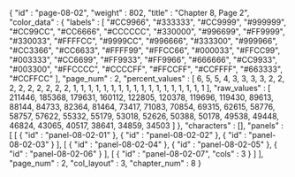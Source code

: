 {
  "id" : "page-08-02",
  "weight" : 802,
  "title" : "Chapter 8, Page 2",
  "color_data" : {
    "labels" : [
      "#CC9966",
      "#333333",
      "#CC9999",
      "#999999",
      "#CC99CC",
      "#CC6666",
      "#CCCCCC",
      "#330000",
      "#996699",
      "#FF9999",
      "#330033",
      "#FFFFCC",
      "#9999CC",
      "#996666",
      "#333300",
      "#999966",
      "#CC3366",
      "#CC6633",
      "#FFFF99",
      "#FFCC66",
      "#000033",
      "#FFCC99",
      "#003333",
      "#CC6699",
      "#FF9933",
      "#FF9966",
      "#666666",
      "#CC9933",
      "#003300",
      "#FFCCCC",
      "#CCCCFF",
      "#FFCCFF",
      "#CCFFFF",
      "#663333",
      "#CCFFCC"
    ],
    "page_num" : 2,
    "percent_values" : [
      6,
      5,
      5,
      4,
      3,
      3,
      3,
      3,
      2,
      2,
      2,
      2,
      2,
      2,
      2,
      2,
      2,
      1,
      1,
      1,
      1,
      1,
      1,
      1,
      1,
      1,
      1,
      1,
      1,
      1,
      1,
      1,
      1,
      1,
      1
    ],
    "raw_values" : [
      211446,
      185368,
      179631,
      160112,
      122805,
      120378,
      119696,
      119430,
      89613,
      88144,
      84733,
      82364,
      81464,
      73417,
      71083,
      70854,
      69315,
      62615,
      58776,
      58757,
      57622,
      55332,
      55179,
      53018,
      52626,
      50388,
      50178,
      49538,
      49448,
      46824,
      43065,
      40517,
      38641,
      34859,
      34503
    ]
  },
  "characters" : [],
  "panels" : [
    [
      {
        "id" : "panel-08-02-01"
      },
      {
        "id" : "panel-08-02-02"
      },
      {
        "id" : "panel-08-02-03"
      }
    ],
    [
      {
        "id" : "panel-08-02-04"
      },
      {
        "id" : "panel-08-02-05"
      },
      {
        "id" : "panel-08-02-06"
      }
    ],
    [
      {
        "id" : "panel-08-02-07",
        "cols" : 3
      }
    ]
  ],
  "page_num" : 2,
  "col_layout" : 3,
  "chapter_num" : 8
}
